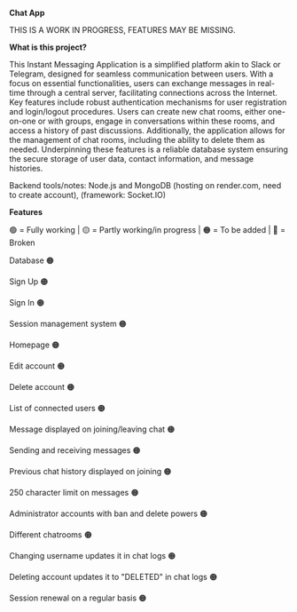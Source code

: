 **Chat App**

THIS IS A WORK IN PROGRESS, FEATURES MAY BE MISSING.


**What is this project?**

This Instant Messaging Application is a simplified platform akin to Slack or Telegram, designed for seamless communication between users. With a focus on essential functionalities, users can exchange messages in real-time through a central server, facilitating connections across the Internet. Key features include robust authentication mechanisms for user registration and login/logout procedures. Users can create new chat rooms, either one-on-one or with groups, engage in conversations within these rooms, and access a history of past discussions. Additionally, the application allows for the management of chat rooms, including the ability to delete them as needed. Underpinning these features is a reliable database system ensuring the secure storage of user data, contact information, and message histories.

Backend tools/notes: Node.js and MongoDB (hosting on render.com, need to create account), (framework: Socket.IO)


**Features**

🟢 = Fully working | 🟡 = Partly working/in progress | 🟠 = To be added | 🔴 = Broken


Database 🟠

Sign Up 🟠

Sign In 🟠

Session management system 🟠

Homepage 🟠

Edit account 🟠

Delete account 🟠

List of connected users 🟠

Message displayed on joining/leaving chat 🟠

Sending and receiving messages 🟠

Previous chat history displayed on joining 🟠

250 character limit on messages 🟠

Administrator accounts with ban and delete powers 🟠

Different chatrooms 🟠

Changing username updates it in chat logs 🟠

Deleting account updates it to "DELETED" in chat logs 🟠

Session renewal on a regular basis 🟠


